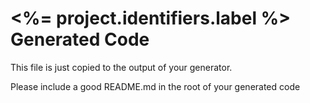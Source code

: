 # <%= project.identifiers.label %> Generated Code

This file is just copied to the output of your generator.

Please include a good README.md in the root of your generated code
